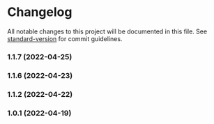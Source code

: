 # Changelog

All notable changes to this project will be documented in this file. See [standard-version](https://github.com/conventional-changelog/standard-version) for commit guidelines.

### 1.1.7 (2022-04-25)

### 1.1.6 (2022-04-23)

### 1.1.2 (2022-04-22)

### 1.0.1 (2022-04-19)

